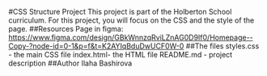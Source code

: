 #CSS Structure Project
This project is part of the Holberton School curriculum. 
For this project, you will focus on the CSS and the style of the page.
##Resources
Page in figma: https://www.figma.com/design/GBkWnnzqRviLZnAG0D9If0/Homepage--Copy-?node-id=0-1&p=f&t=K2AYIqBduDwUCF0W-0
##The files
styles.css - the main CSS file
index.html- the HTML file
README.md - project description
##Author
Ilaha Bashirova
